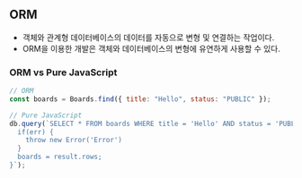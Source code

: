 ## ORM

- 객체와 관계형 데이터베이스의 데이터를 자동으로 변형 및 연결하는 작업이다.
- ORM을 이용한 개발은 객체와 데이터베이스의 변형에 유연하게 사용할 수 있다.

### ORM vs Pure JavaScript

```js
// ORM
const boards = Boards.find({ title: "Hello", status: "PUBLIC" });

// Pure JavaScript
db.query(`SELECT * FROM boards WHERE title = 'Hello' AND status = 'PUBLIC', (err, result) => {
  if(err) {
    throw new Error('Error')
  }
  boards = result.rows;
}`);
```
